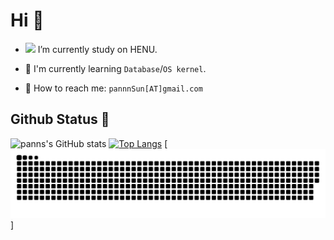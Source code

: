 # Hi 👋


- <img src="image/henu.png" width="30" /> I’m currently study on HENU.

- 🏹 I'm currently learning `Database`/`OS kernel`.

- 📧 How to reach me: `pannnSun[AT]gmail.com`

## Github Status 🥰
![panns's GitHub stats](https://github-readme-stats.vercel.app/api?username=AlexeDumans&show_icons=true&theme=vue&count_private=true&hide=prs)  [![Top Langs](https://github-readme-stats.vercel.app/api/top-langs/?username=AlexeDumans&layout=compact)](https://github.com/anuraghazra/github-readme-stats)
[![Snake-Profile](https://raw.githubusercontent.com/DarkHighness/DarkHighness/master/dist/github-snake.svg)]
